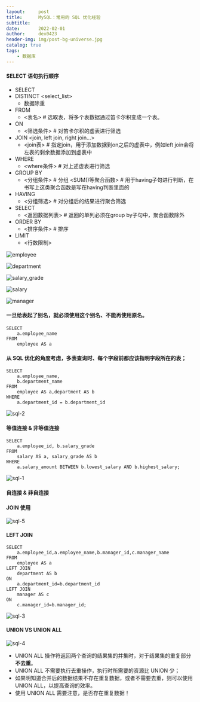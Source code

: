 ```yaml
---
layout:     post
title:      MySQL：常用的 SQL 优化经验
subtitle:   
date:       2022-02-01
author:     dex0423
header-img: img/post-bg-universe.jpg
catalog: true
tags:
    - 数据库
---
```



#### SELECT 语句执行顺序

- SELECT
- DISTINCT <select_list>
  - 数据除重
- FROM
  - <表名> # 选取表，将多个表数据通过笛卡尔积变成一个表。
- ON
  - <筛选条件> # 对笛卡尔积的虚表进行筛选
- JOIN <join, left join, right join...>
  - <join表> # 指定join，用于添加数据到on之后的虚表中，例如left join会将左表的剩余数据添加到虚表中
- WHERE
  - <where条件> # 对上述虚表进行筛选
- GROUP BY
  - <分组条件> # 分组
  <SUM()等聚合函数> # 用于having子句进行判断，在书写上这类聚合函数是写在having判断里面的
- HAVING
  - <分组筛选> # 对分组后的结果进行聚合筛选
- SELECT
  - <返回数据列表> # 返回的单列必须在group by子句中，聚合函数除外
- ORDER BY
  - <排序条件> # 排序
- LIMIT
  - <行数限制>

![employee]({{site.baseurl}}/img-post/employee.png)

![department]({{site.baseurl}}/img-post/department.png)

![salary_grade]({{site.baseurl}}/img-post/salary_grade.png)

![salary]({{site.baseurl}}/img-post/salary.png)

![manager]({{site.baseurl}}/img-post/sql-manager.png)


#### 一旦给表起了别名，就必须使用这个别名、不能再使用原名。

```aidl
SELECT
    a.employee_name
FROM
    employee AS a
```

#### 从 SQL 优化的角度考虑，多表查询时、每个字段前都应该指明字段所在的表；

```aidl
SELECT
    a.employee_name,
    b.department_name
FROM
    employee AS a,department AS b
WHERE
    a.department_id = b.department_id
```

![sql-2]({{site.baseurl}}/img-post/sql-2.png)

#### 等值连接 & 非等值连接

```aidl
SELECT
    a.employee_id, b.salary_grade
FROM
    salary AS a, salary_grade AS b
WHERE
    a.salary_amount BETWEEN b.lowest_salary AND b.highest_salary;
```

![sql-1]({{site.baseurl}}/img-post/sql-1.png)


#### 自连接 & 非自连接


#### JOIN 使用

![sql-5]({{site.baseurl}}/img-post/sql-5.png)

#### LEFT JOIN

```aidl
SELECT
    a.employee_id,a.employee_name,b.manager_id,c.manager_name
FROM
    employee AS a
LEFT JOIN
	department AS b
ON
    a.department_id=b.department_id
LEFT JOIN
	manager AS c
ON
    c.manager_id=b.manager_id;
```

![sql-3]({{site.baseurl}}/img-post/sql-3.png)


#### UNION VS UNION ALL

![sql-4]({{site.baseurl}}/img-post/sql-4.png)

- UNION ALL 操作符返回两个查询的结果集的并集时，对于结果集的重复部分 **不去重**。
- UNION ALL 不需要执行去重操作，执行时所需要的资源比 UNION 少；
- 如果明知道合并后的数据结果不存在重复数据，或者不需要去重，则可以使用 UNION ALL，以提高查询的效率。
- 使用 UNION ALL 需要注意，是否存在重复数据！





